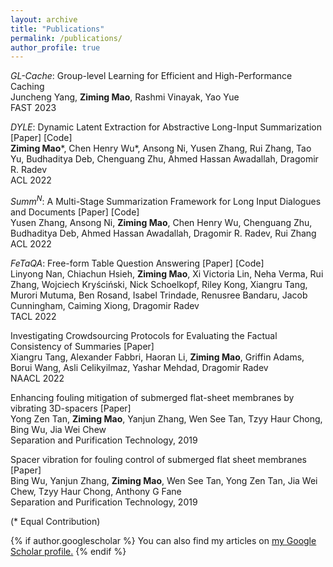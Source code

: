 ```yaml
---
layout: archive
title: "Publications"
permalink: /publications/
author_profile: true
---
```


*GL-Cache*: Group-level Learning for Efficient and High-Performance Caching\
Juncheng Yang, **Ziming Mao**, Rashmi Vinayak, Yao Yue\
FAST 2023

_DYLE_: Dynamic Latent Extraction for Abstractive Long-Input Summarization [<a style="text-decoration:none" href="https://aclanthology.org/2022.acl-long.118/" target="_blank">Paper</a>] [<a style="text-decoration:none" href="https://github.com/Yale-LILY/DYLE" target="_blank">Code</a>]\
**Ziming Mao**\*, Chen Henry Wu\*, Ansong Ni, Yusen Zhang, Rui Zhang, Tao Yu, Budhaditya Deb, Chenguang Zhu, Ahmed Hassan Awadallah, Dragomir R. Radev\
ACL 2022

_Summ<sup>N</sup>_: A Multi-Stage Summarization Framework for Long Input Dialogues and Documents [<a style="text-decoration:none" href="https://aclanthology.org/2022.acl-long.112/" target="_blank">Paper</a>] [<a style="text-decoration:none" href="https://github.com/psunlpgroup/Summ-N" target="_blank">Code</a>]\
Yusen Zhang, Ansong Ni, **Ziming Mao**, Chen Henry Wu, Chenguang Zhu, Budhaditya Deb, Ahmed Hassan Awadallah, Dragomir R. Radev, Rui Zhang\
ACL 2022

_FeTaQA_: Free-form Table Question Answering [<a style="text-decoration:none" href="https://direct.mit.edu/tacl/article/doi/10.1162/tacl_a_00446/109273/FeTaQA-Free-form-Table-Question-Answering" target="_blank">Paper</a>] [<a style="text-decoration:none" href="https://github.com/Yale-LILY/FeTaQA" target="_blank">Code</a>]\
Linyong Nan, Chiachun Hsieh, **Ziming Mao**, Xi Victoria Lin, Neha Verma, Rui Zhang, Wojciech Kryściński, Nick Schoelkopf, Riley Kong, Xiangru Tang, Murori Mutuma, Ben Rosand, Isabel Trindade, Renusree Bandaru, Jacob Cunningham, Caiming Xiong, Dragomir Radev\
TACL 2022

Investigating Crowdsourcing Protocols for Evaluating the Factual Consistency of Summaries [<a style="text-decoration:none" href="https://aclanthology.org/2022.naacl-main.417/" target="_blank">Paper</a>]\
Xiangru Tang, Alexander Fabbri, Haoran Li, **Ziming Mao**, Griffin Adams, Borui Wang, Asli Celikyilmaz, Yashar Mehdad, Dragomir Radev\
NAACL 2022

Enhancing fouling mitigation of submerged flat-sheet membranes by vibrating 3D-spacers [<a style="text-decoration:none" href="https://www.sciencedirect.com/science/article/pii/S1383586618333240" target="_blank">Paper</a>]\
Yong Zen Tan, **Ziming Mao**, Yanjun Zhang, Wen See Tan, Tzyy Haur Chong, Bing Wu, Jia Wei Chew\
Separation and Purification Technology, 2019

Spacer vibration for fouling control of submerged flat sheet membranes [<a style="text-decoration:none" href="https://www.sciencedirect.com/science/article/pii/S1383586618319968" target="_blank">Paper</a>]\
Bing Wu, Yanjun Zhang, **Ziming Mao**, Wen See Tan, Yong Zen Tan, Jia Wei Chew, Tzyy Haur Chong, Anthony G Fane\
Separation and Purification Technology, 2019 

(\* Equal Contribution) 

{% if author.googlescholar %}
  You can also find my articles on <u><a href="{{author.googlescholar}}">my Google Scholar profile</a>.</u>
{% endif %}

<!-- {% include base_path %}

{% for post in site.publications reversed %}
  {% include archive-single.html %}
{% endfor %} -->
